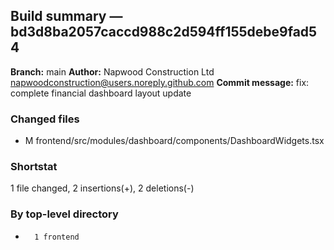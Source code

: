 ## Build summary — bd3d8ba2057caccd988c2d594ff155debe9fad54

**Branch:** main
**Author:** Napwood Construction Ltd <napwoodconstruction@users.noreply.github.com>
**Commit message:** fix: complete financial dashboard layout update

### Changed files
 - M	frontend/src/modules/dashboard/components/DashboardWidgets.tsx

### Shortstat
 1 file changed, 2 insertions(+), 2 deletions(-)

### By top-level directory
 -       1 frontend
